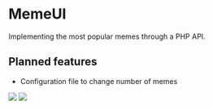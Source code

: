 # MemeUI
Implementing the most popular memes through a PHP API. 

## Planned features
- Configuration file to change number of memes

[![](https://poggit.pmmp.io/shield.state/PlsMeme)](https://poggit.pmmp.io/p/PlsMeme)
<a href="https://poggit.pmmp.io/p/PlsMeme"><img src="https://poggit.pmmp.io/shield.state/PlsMeme"></a>
